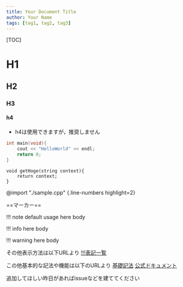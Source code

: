 ```yaml
---
title: Your Document Title
author: Your Name
tags: [tag1, tag2, tag3]
---
```


<!--目次-->
[TOC]

# H1
## H2
### H3
#### h4

- h4は使用できますが，推奨しません

```cpp {.line-numbers}
int main(void){
    cout << "HelloWorld" << endl;
    return 0;
}
```

```cpp{.line-numbers highlight=2}
void getHoge(string context){
    return context;
}
```

@import "./sample.cpp" {.line-numbers highlight=2}

==マーカー==

!!! note
    default usage
    here body

!!! info
    here body

!!! warning
    here body

その他表示方法は以下URLより
[!!!表記一覧](https://squidfunk.github.io/mkdocs-material/reference/admonitions/#+type:abstract)

この他基本的な記法や機能は以下のURLより
[基礎記法](https://github.com/shd101wyy/markdown-preview-enhanced/blob/master/docs/ja-jp/markdown-basics.md)
[公式ドキュメント](https://shd101wyy.github.io/markdown-preview-enhanced//#/)

追加してほしい昨日があればissueなどを建ててください